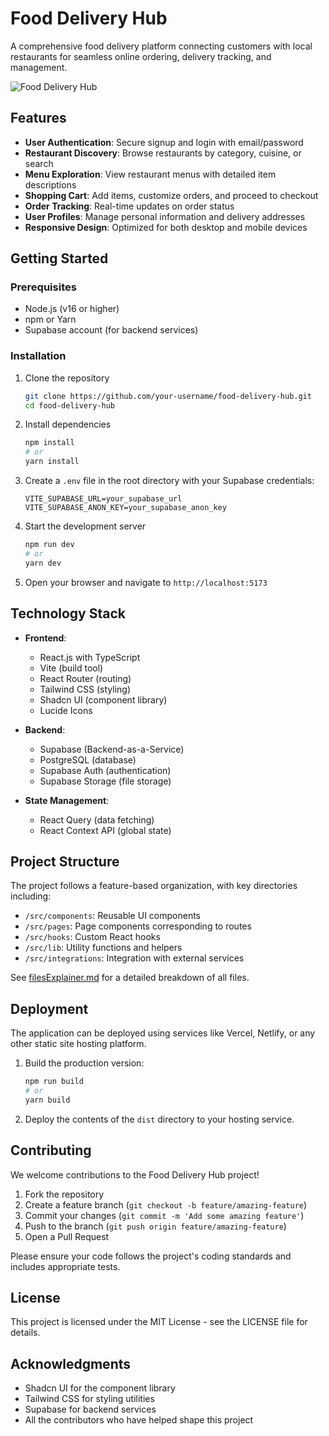 
# Food Delivery Hub

A comprehensive food delivery platform connecting customers with local restaurants for seamless online ordering, delivery tracking, and management.

![Food Delivery Hub](https://images.unsplash.com/photo-1565299507177-b0ac66763828?w=800&auto=format&fit=crop)

## Features

- **User Authentication**: Secure signup and login with email/password
- **Restaurant Discovery**: Browse restaurants by category, cuisine, or search
- **Menu Exploration**: View restaurant menus with detailed item descriptions
- **Shopping Cart**: Add items, customize orders, and proceed to checkout
- **Order Tracking**: Real-time updates on order status
- **User Profiles**: Manage personal information and delivery addresses
- **Responsive Design**: Optimized for both desktop and mobile devices

## Getting Started

### Prerequisites

- Node.js (v16 or higher)
- npm or Yarn
- Supabase account (for backend services)

### Installation

1. Clone the repository
   ```bash
   git clone https://github.com/your-username/food-delivery-hub.git
   cd food-delivery-hub
   ```

2. Install dependencies
   ```bash
   npm install
   # or
   yarn install
   ```

3. Create a `.env` file in the root directory with your Supabase credentials:
   ```
   VITE_SUPABASE_URL=your_supabase_url
   VITE_SUPABASE_ANON_KEY=your_supabase_anon_key
   ```

4. Start the development server
   ```bash
   npm run dev
   # or
   yarn dev
   ```

5. Open your browser and navigate to `http://localhost:5173`

## Technology Stack

- **Frontend**:
  - React.js with TypeScript
  - Vite (build tool)
  - React Router (routing)
  - Tailwind CSS (styling)
  - Shadcn UI (component library)
  - Lucide Icons

- **Backend**:
  - Supabase (Backend-as-a-Service)
  - PostgreSQL (database)
  - Supabase Auth (authentication)
  - Supabase Storage (file storage)

- **State Management**:
  - React Query (data fetching)
  - React Context API (global state)

## Project Structure

The project follows a feature-based organization, with key directories including:

- `/src/components`: Reusable UI components
- `/src/pages`: Page components corresponding to routes
- `/src/hooks`: Custom React hooks
- `/src/lib`: Utility functions and helpers
- `/src/integrations`: Integration with external services

See [filesExplainer.md](./filesExplainer.md) for a detailed breakdown of all files.

## Deployment

The application can be deployed using services like Vercel, Netlify, or any other static site hosting platform.

1. Build the production version:
   ```bash
   npm run build
   # or
   yarn build
   ```

2. Deploy the contents of the `dist` directory to your hosting service.

## Contributing

We welcome contributions to the Food Delivery Hub project!

1. Fork the repository
2. Create a feature branch (`git checkout -b feature/amazing-feature`)
3. Commit your changes (`git commit -m 'Add some amazing feature'`)
4. Push to the branch (`git push origin feature/amazing-feature`)
5. Open a Pull Request

Please ensure your code follows the project's coding standards and includes appropriate tests.

## License

This project is licensed under the MIT License - see the LICENSE file for details.

## Acknowledgments

- Shadcn UI for the component library
- Tailwind CSS for styling utilities
- Supabase for backend services
- All the contributors who have helped shape this project
